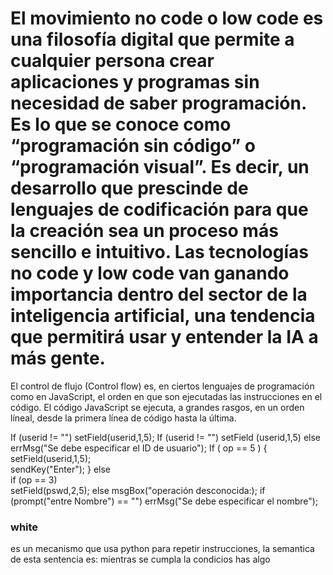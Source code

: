 # El movimiento no code o low code es una filosofía digital que permite a cualquier persona crear aplicaciones y programas sin necesidad de saber programación. Es lo que se conoce como “programación sin código” o “programación visual”. Es decir, un desarrollo que prescinde de lenguajes de codificación para que la creación sea un proceso más sencillo e intuitivo. Las tecnologías no code y low code van ganando importancia dentro del sector de la inteligencia artificial, una tendencia que permitirá usar y entender la IA a más gente.

El control de flujo (Control flow) es, en ciertos lenguajes de programación como en JavaScript, el orden en que son ejecutadas las instrucciones en el código. El código JavaScript se ejecuta, a grandes rasgos, en un orden líneal, desde la primera línea de código hasta la última.

If (userid != "") setField(userid,1,5); 
If (userid != "") setField (userid,1,5) 
else 
errMsg("Se debe especificar el ID de usuario"); 
If ( op == 5 ) 
{ setField(userid,1,5);   
sendKey("Enter"); 
} 
else  
if (op == 3)  
setField(pswd,2,5); 
else 
msgBox("operación desconocida:); 
if (prompt("entre Nombre") == "") errMsg("Se debe especificar el nombre"); 

### white 
es un mecanismo que usa python para repetir instrucciones, la 
semantica de esta sentencia es: mientras se cumpla la condicios
has algo
 
 

